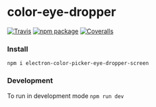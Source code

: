 # color-eye-dropper

[![Travis][build-badge]][build]
[![npm package][npm-badge]][npm]
[![Coveralls][coveralls-badge]][coveralls]


### Install
  `npm i electron-color-picker-eye-dropper-screen`

### Development

  To run in development mode
    `npm run dev`


[build-badge]: https://img.shields.io/travis/user/repo/master.png?style=flat-square
[build]: https://travis-ci.org/user/repo

[npm-badge]: https://img.shields.io/npm/v/npm-package.png?style=flat-square
[npm]: https://www.npmjs.org/package/npm-package

[coveralls-badge]: https://img.shields.io/coveralls/user/repo/master.png?style=flat-square
[coveralls]: https://coveralls.io/github/user/repo
